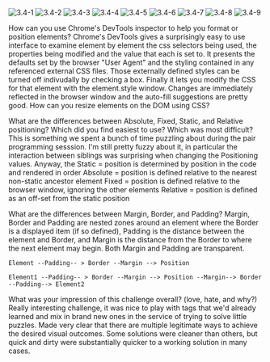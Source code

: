 ![3.4-1](./imgs/3.4-1)
![3.4-2](./imgs/3.4-2)
![3.4-3](./imgs/3.4-3)
![3.4-4](./imgs/3.4-4)
![3.4-5](./imgs/3.4-5)
![3.4-6](./imgs/3.4-6)
![3.4-7](./imgs/3.4-7)
![3.4-8](./imgs/3.4-8)
![3.4-9](./imgs/3.4-9)

How can you use Chrome's DevTools inspector to help you format or position elements?
	Chrome's DevTools gives a surprisingly easy to use interface to examine element by element the css selectors being used, the properties being modified and the value that each is set to. It presents the defaults set by the browser "User Agent" and the styling contained in any referenced external CSS files. Those externally defined styles can be turned off indivudally by checking a box. Finally it lets you modify the CSS for that element with the element.style window. Changes are immediately reflected in the browser window and the auto-fill suggestions are pretty good. 
How can you resize elements on the DOM using CSS?

What are the differences between Absolute, Fixed, Static, and Relative positioning? Which did you find easiest to use? Which was most difficult?
	This is something we spent a bunch of time puzzling about during the pair programming sesssion. I'm still pretty fuzzy about it, in particular the interaction between siblings was surprising when changing the Positioning values. Anyway, the 
		Static = position is determined by position in the code and rendered in order
		Absolute = position is defined relative to the nearest non-static ancestor element
		Fixed = position is defined relative to the browser window, ignoring the other elements
		Relative = position is defined as an off-set from the static position


What are the differences between Margin, Border, and Padding?
Margin, Border and Padding are nested zones around an element where the Border is a displayed item (if so defined), Padding is the distance between the element and Border, and Margin is the distance from the Border to where the next element may begin. Both Margin and Padding are transparent. 

	Element --Padding-- > Border --Margin --> Position

	Element1 --Padding-- > Border --Margin --> Position --Margin--> Border --Padding--> Element2


What was your impression of this challenge overall? (love, hate, and why?)
	Really interesting challenge, it was nice to play with tags that we'd already learned and mix in brand new ones in the service of trying to solve little puzzles. Made very clear that there are multiple legitimate ways to achieve the desired visual outcomes. Some solutions were cleaner than others, but quick and dirty were substantially quicker to a working solution in many cases. 